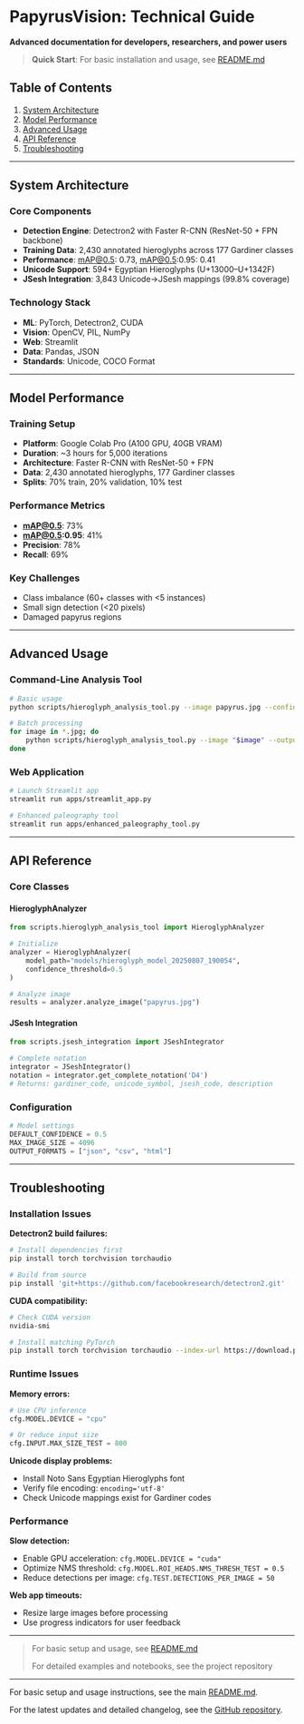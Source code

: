 # PapyrusVision: Technical Guide

**Advanced documentation for developers, researchers, and power users**

> **Quick Start**: For basic installation and usage, see [README.md](../README.md)

## Table of Contents

1. [System Architecture](#system-architecture)
2. [Model Performance](#model-performance) 
3. [Advanced Usage](#advanced-usage)
4. [API Reference](#api-reference)
5. [Troubleshooting](#troubleshooting)

---

## System Architecture

### Core Components
- **Detection Engine**: Detectron2 with Faster R-CNN (ResNet-50 + FPN backbone)
- **Training Data**: 2,430 annotated hieroglyphs across 177 Gardiner classes
- **Performance**: mAP@0.5: 0.73, mAP@0.5:0.95: 0.41
- **Unicode Support**: 594+ Egyptian Hieroglyphs (U+13000–U+1342F)
- **JSesh Integration**: 3,843 Unicode→JSesh mappings (99.8% coverage)

### Technology Stack
- **ML**: PyTorch, Detectron2, CUDA
- **Vision**: OpenCV, PIL, NumPy
- **Web**: Streamlit
- **Data**: Pandas, JSON
- **Standards**: Unicode, COCO Format

---

## Model Performance

### Training Setup
- **Platform**: Google Colab Pro (A100 GPU, 40GB VRAM)
- **Duration**: ~3 hours for 5,000 iterations
- **Architecture**: Faster R-CNN with ResNet-50 + FPN
- **Data**: 2,430 annotated hieroglyphs, 177 Gardiner classes
- **Splits**: 70% train, 20% validation, 10% test

### Performance Metrics
- **mAP@0.5**: 73%
- **mAP@0.5:0.95**: 41%  
- **Precision**: 78%
- **Recall**: 69%

### Key Challenges
- Class imbalance (60+ classes with <5 instances)
- Small sign detection (<20 pixels)
- Damaged papyrus regions

---

## Advanced Usage

### Command-Line Analysis Tool

```bash
# Basic usage
python scripts/hieroglyph_analysis_tool.py --image papyrus.jpg --confidence_threshold 0.5

# Batch processing
for image in *.jpg; do
    python scripts/hieroglyph_analysis_tool.py --image "$image" --output_dir "results"
done
```

### Web Application

```bash
# Launch Streamlit app
streamlit run apps/streamlit_app.py

# Enhanced paleography tool  
streamlit run apps/enhanced_paleography_tool.py
```

---

## API Reference

### Core Classes

#### HieroglyphAnalyzer

```python path=null start=null
from scripts.hieroglyph_analysis_tool import HieroglyphAnalyzer

# Initialize
analyzer = HieroglyphAnalyzer(
    model_path="models/hieroglyph_model_20250807_190054",
    confidence_threshold=0.5
)

# Analyze image
results = analyzer.analyze_image("papyrus.jpg")
```

#### JSesh Integration

```python path=null start=null
from scripts.jsesh_integration import JSeshIntegrator

# Complete notation
integrator = JSeshIntegrator()
notation = integrator.get_complete_notation('D4')
# Returns: gardiner_code, unicode_symbol, jsesh_code, description
```

### Configuration

```python path=null start=null
# Model settings
DEFAULT_CONFIDENCE = 0.5
MAX_IMAGE_SIZE = 4096
OUTPUT_FORMATS = ["json", "csv", "html"]
```

---

## Troubleshooting

### Installation Issues

**Detectron2 build failures:**
```bash path=null start=null
# Install dependencies first
pip install torch torchvision torchaudio

# Build from source
pip install 'git+https://github.com/facebookresearch/detectron2.git'
```

**CUDA compatibility:**
```bash path=null start=null
# Check CUDA version
nvidia-smi

# Install matching PyTorch
pip install torch torchvision torchaudio --index-url https://download.pytorch.org/whl/cu118
```

### Runtime Issues

**Memory errors:**
```python path=null start=null
# Use CPU inference
cfg.MODEL.DEVICE = "cpu"

# Or reduce input size
cfg.INPUT.MAX_SIZE_TEST = 800
```

**Unicode display problems:**
- Install Noto Sans Egyptian Hieroglyphs font
- Verify file encoding: `encoding='utf-8'`
- Check Unicode mappings exist for Gardiner codes

### Performance

**Slow detection:**
- Enable GPU acceleration: `cfg.MODEL.DEVICE = "cuda"`
- Optimize NMS threshold: `cfg.MODEL.ROI_HEADS.NMS_THRESH_TEST = 0.5`
- Reduce detections per image: `cfg.TEST.DETECTIONS_PER_IMAGE = 50`

**Web app timeouts:**
- Resize large images before processing
- Use progress indicators for user feedback

---

> For basic setup and usage, see [README.md](../README.md)
>
> For detailed examples and notebooks, see the project repository

---

For basic setup and usage instructions, see the main [README.md](../README.md).

For the latest updates and detailed changelog, see the [GitHub repository](https://github.com/margotbelot/PapyrusVision).
